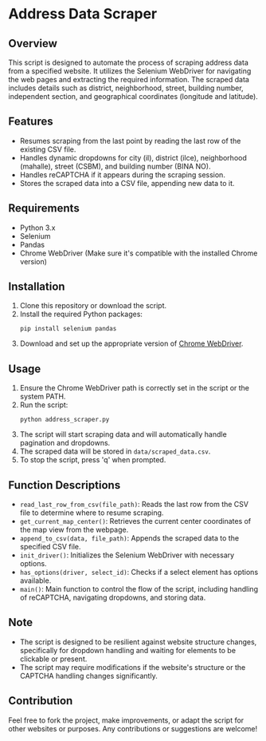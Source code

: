 # Address Data Scraper

## Overview
This script is designed to automate the process of scraping address data from a specified website. It utilizes the Selenium WebDriver for navigating the web pages and extracting the required information. The scraped data includes details such as district, neighborhood, street, building number, independent section, and geographical coordinates (longitude and latitude).

## Features
- Resumes scraping from the last point by reading the last row of the existing CSV file.
- Handles dynamic dropdowns for city (il), district (ilce), neighborhood (mahalle), street (CSBM), and building number (BINA NO).
- Handles reCAPTCHA if it appears during the scraping session.
- Stores the scraped data into a CSV file, appending new data to it.

## Requirements
- Python 3.x
- Selenium
- Pandas
- Chrome WebDriver (Make sure it's compatible with the installed Chrome version)

## Installation
1. Clone this repository or download the script.
2. Install the required Python packages:
    ```
    pip install selenium pandas
    ```
3. Download and set up the appropriate version of [Chrome WebDriver](https://sites.google.com/a/chromium.org/chromedriver/downloads).

## Usage
1. Ensure the Chrome WebDriver path is correctly set in the script or the system PATH.
2. Run the script:
    ```
    python address_scraper.py
    ```
3. The script will start scraping data and will automatically handle pagination and dropdowns.
4. The scraped data will be stored in `data/scraped_data.csv`.
5. To stop the script, press 'q' when prompted.

## Function Descriptions
- `read_last_row_from_csv(file_path)`: Reads the last row from the CSV file to determine where to resume scraping.
- `get_current_map_center()`: Retrieves the current center coordinates of the map view from the webpage.
- `append_to_csv(data, file_path)`: Appends the scraped data to the specified CSV file.
- `init_driver()`: Initializes the Selenium WebDriver with necessary options.
- `has_options(driver, select_id)`: Checks if a select element has options available.
- `main()`: Main function to control the flow of the script, including handling of reCAPTCHA, navigating dropdowns, and storing data.

## Note
- The script is designed to be resilient against website structure changes, specifically for dropdown handling and waiting for elements to be clickable or present.
- The script may require modifications if the website's structure or the CAPTCHA handling changes significantly.

## Contribution
Feel free to fork the project, make improvements, or adapt the script for other websites or purposes. Any contributions or suggestions are welcome!


